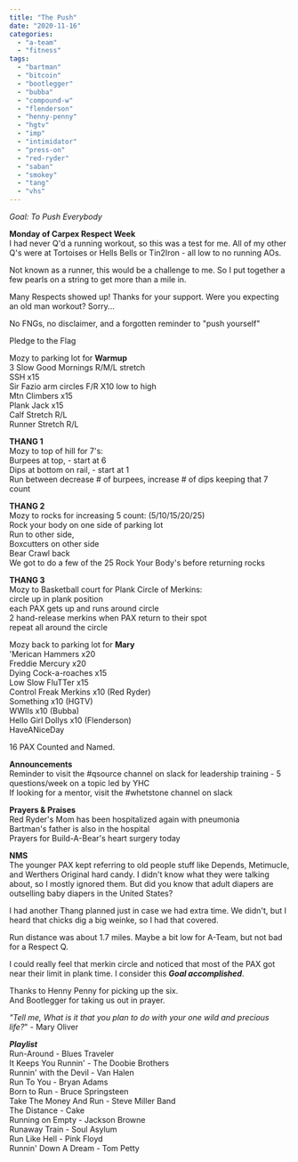 ```yaml
---
title: "The Push"
date: "2020-11-16"
categories: 
  - "a-team"
  - "fitness"
tags: 
  - "bartman"
  - "bitcoin"
  - "bootlegger"
  - "bubba"
  - "compound-w"
  - "flenderson"
  - "henny-penny"
  - "hgtv"
  - "imp"
  - "intimidator"
  - "press-on"
  - "red-ryder"
  - "saban"
  - "smokey"
  - "tang"
  - "vhs"
---
```


_Goal: To Push Everybody_

**Monday of Carpex Respect Week**  
I had never Q'd a running workout, so this was a test for me. All of my other Q's were at Tortoises or Hells Bells or Tin2Iron - all low to no running AOs.

Not known as a runner, this would be a challenge to me. So I put together a few pearls on a string to get more than a mile in.  
  
Many Respects showed up! Thanks for your support. Were you expecting an old man workout? Sorry...  
  
No FNGs, no disclaimer, and a forgotten reminder to "push yourself"  
  
Pledge to the Flag  
  
Mozy to parking lot for **Warmup**  
3 Slow Good Mornings R/M/L stretch  
SSH x15  
Sir Fazio arm circles F/R X10 low to high  
Mtn Climbers x15  
Plank Jack x15  
Calf Stretch R/L  
Runner Stretch R/L  
  
**THANG 1**  
Mozy to top of hill for 7's:  
Burpees at top, - start at 6  
Dips at bottom on rail, - start at 1  
Run between decrease # of burpees, increase # of dips keeping that 7 count  
  
**THANG 2**  
Mozy to rocks for increasing 5 count: (5/10/15/20/25)  
Rock your body on one side of parking lot  
Run to other side,  
Boxcutters on other side  
Bear Crawl back  
We got to do a few of the 25 Rock Your Body's before returning rocks  
  
**THANG 3**  
Mozy to Basketball court for Plank Circle of Merkins:  
circle up in plank position  
each PAX gets up and runs around circle  
2 hand-release merkins when PAX return to their spot  
repeat all around the circle  
  
Mozy back to parking lot for **Mary**  
'Merican Hammers x20  
Freddie Mercury x20  
Dying Cock-a-roaches x15  
Low Slow FluTTer x15  
Control Freak Merkins x10 (Red Ryder)  
Something x10 (HGTV)  
WWIIs x10 (Bubba)  
Hello Girl Dollys x10 (Flenderson)  
HaveANiceDay  
  
16 PAX Counted and Named.  
  
**Announcements**  
Reminder to visit the #qsource channel on slack for leadership training - 5 questions/week on a topic led by YHC  
If looking for a mentor, visit the #whetstone channel on slack  
  
**Prayers & Praises**  
Red Ryder's Mom has been hospitalized again with pneumonia  
Bartman's father is also in the hospital  
Prayers for Build-A-Bear's heart surgery today  
  
**NMS**  
The younger PAX kept referring to old people stuff like Depends, Metimucle, and Werthers Original hard candy. I didn't know what they were talking about, so I mostly ignored them. But did you know that adult diapers are outselling baby diapers in the United States?  
  
I had another Thang planned just in case we had extra time. We didn't, but I heard that chicks dig a big weinke, so I had that covered.  
  
Run distance was about 1.7 miles. Maybe a bit low for A-Team, but not bad for a Respect Q.  
  
I could really feel that merkin circle and noticed that most of the PAX got near their limit in plank time. I consider this _**Goal accomplished**_.  
  
Thanks to Henny Penny for picking up the six.  
And Bootlegger for taking us out in prayer.

  
_"Tell me, What is it that you plan to do with your one wild and precious life?_" - Mary Oliver  

_**Playlist**_  
Run-Around - Blues Traveler  
It Keeps You Runnin' - The Doobie Brothers  
Runnin' with the Devil - Van Halen  
Run To You - Bryan Adams  
Born to Run - Bruce Springsteen  
Take The Money And Run - Steve Miller Band  
The Distance - Cake  
Running on Empty - Jackson Browne  
Runaway Train - Soul Asylum  
Run Like Hell - Pink Floyd  
Runnin' Down A Dream - Tom Petty
